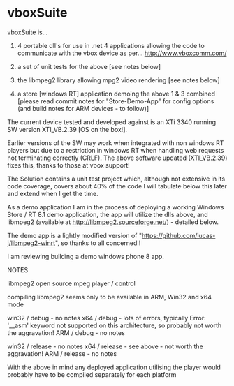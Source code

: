 vboxSuite
=========

vboxSuite is...

1)  4 portable dll's for use in .net 4 applications allowing the code to communicate with the vbox device as per...
http://www.vboxcomm.com/

2) a set of unit tests for the above [see notes below]

3) the libmpeg2 library allowing mpg2 video rendering [see notes below]

4) a store [windows RT] application demoing the above 1 & 3 combined [please read commit notes for "Store-Demo-App" for config options (and build notes for ARM devices - to follow)]

The current device tested and developed against is an XTi 3340 running SW version XTI_VB.2.39 [OS on the box!].

Earlier versions of the SW may work when integrated with non windows RT players but due to a restriction in windows RT when handling web requests not terminating correctly (CRLF). The above software updated (XTI_VB.2.39) fixes this, thanks to those at vbox support!

The Solution contains a unit test project which, although not extensive in its code coverage, covers about 40% of the code I will tabulate below this later and extend when I get the time.

As a demo application I am in the process of deploying a working Windows Store / RT 8.1 demo application, the app will utilize the dlls above, and libmpeg2 (available at http://libmpeg2.sourceforge.net/) - detailed below.

The demo app is a lightly modified version of "https://github.com/lucas-j/libmpeg2-winrt", so thanks to all concerned!! 

I am reviewing building a demo windows phone 8 app.

NOTES

libmpeg2 open source mpeg player / control

compiling libmpeg2 seems only to be available in ARM, Win32 and x64 mode

win32 / debug - no notes
x64 / debug - lots of errors, typically Error: '__asm' keyword not supported on this architecture, so probably not worth the aggravation!
ARM / debug - no notes

win32 / release - no notes
x64 / release - see above - not worth the aggravation!
ARM / release - no notes

With the above in mind any deployed application utilising the player would probably have to be compiled separately for each platform